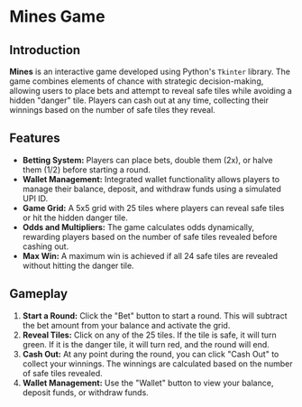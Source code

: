 # Mines Game

## Introduction
**Mines** is an interactive game developed using Python's `Tkinter` library. The game combines elements of chance with strategic decision-making, allowing users to place bets and attempt to reveal safe tiles while avoiding a hidden "danger" tile. Players can cash out at any time, collecting their winnings based on the number of safe tiles they reveal.

## Features
- **Betting System:** Players can place bets, double them (2x), or halve them (1/2) before starting a round.
- **Wallet Management:** Integrated wallet functionality allows players to manage their balance, deposit, and withdraw funds using a simulated UPI ID.
- **Game Grid:** A 5x5 grid with 25 tiles where players can reveal safe tiles or hit the hidden danger tile.
- **Odds and Multipliers:** The game calculates odds dynamically, rewarding players based on the number of safe tiles revealed before cashing out.
- **Max Win:** A maximum win is achieved if all 24 safe tiles are revealed without hitting the danger tile.

## Gameplay
1. **Start a Round:** Click the "Bet" button to start a round. This will subtract the bet amount from your balance and activate the grid.
2. **Reveal Tiles:** Click on any of the 25 tiles. If the tile is safe, it will turn green. If it is the danger tile, it will turn red, and the round will end.
3. **Cash Out:** At any point during the round, you can click "Cash Out" to collect your winnings. The winnings are calculated based on the number of safe tiles revealed.
4. **Wallet Management:** Use the "Wallet" button to view your balance, deposit funds, or withdraw funds.
